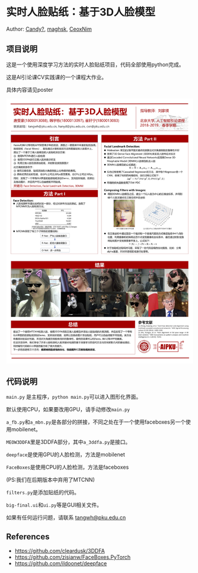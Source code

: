 # 实时人脸贴纸：基于3D人脸模型

Author: [Candy?](https://github.com/thwfhk), [maghsk](https://github.com/maghsk), [CeoxNim](https://github.com/CeoxNim)

## 项目说明

这是一个使用深度学习方法的实时人脸贴纸项目，代码全部使用python完成。

这是AI引论课CV实践课的一个课程大作业。

具体内容请见poster

![poster](poster.jpg)

## 代码说明

`main.py` 是主程序，`python main.py`可以进入图形化界面。

默认使用CPU，如果要改用GPU，请手动修改`main.py`

`a_fb.py`和`a_mbn.py`是各部分的拼接，不同之处在于一个使用faceboxes另一个使用mobilenet。

`MEOW3DDFA`里是3DDFA部分，其中`a_3ddfa.py`是接口。

`deepface`是使用GPU的人脸检测，方法是mobilenet

`FaceBoxes`是使用CPU的人脸检测，方法是faceboxes

(PS:我们在后期版本中弃用了MTCNN)

`filters.py`是添加贴纸的代码。

`big-final.ui`和`ui.py`等是GUI相关文件。

如果有任何运行问题，请联系 tangwh@pku.edu.cn

## References
* https://github.com/cleardusk/3DDFA
* https://github.com/zisianw/FaceBoxes.PyTorch
* https://github.com/ildoonet/deepface
